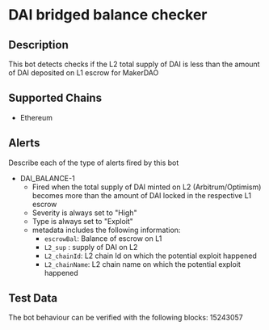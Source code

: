 # DAI bridged balance checker

## Description

This bot detects checks if the L2 total supply of DAI is less than the amount of DAI deposited on L1 escrow for MakerDAO

## Supported Chains

- Ethereum

## Alerts

Describe each of the type of alerts fired by this bot

- DAI_BALANCE-1
  - Fired when the total supply of DAI minted on L2 (Arbitrum/Optimism) becomes more than the amount of DAI locked in the respective L1 escrow
  - Severity is always set to "High" 
  - Type is always set to "Exploit" 
  - metadata includes the following information:
    - `escrowBal`: Balance of escrow on L1
    - `L2_sup` : supply of DAI on L2
    - `L2_chainId`: L2 chain Id on which the potential exploit happened
    - `L2_chainName`: L2 chain name on which the potential exploit happened

## Test Data

The bot behaviour can be verified with the following blocks:
15243057